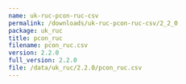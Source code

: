 ```yaml
---
name: uk-ruc-pcon-ruc-csv
permalink: /downloads/uk-ruc-pcon-ruc-csv/2_2_0
package: uk_ruc
title: pcon_ruc
filename: pcon_ruc.csv
version: 2.2.0
full_version: 2.2.0
file: /data/uk_ruc/2.2.0/pcon_ruc.csv
---
```

